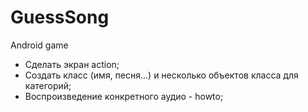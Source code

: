 # GuessSong
Android game

* Сделать экран action;
* Создать класс (имя, песня...) и несколько объектов класса для категорий;
* Воспроизведение конкретного аудио - howto;


